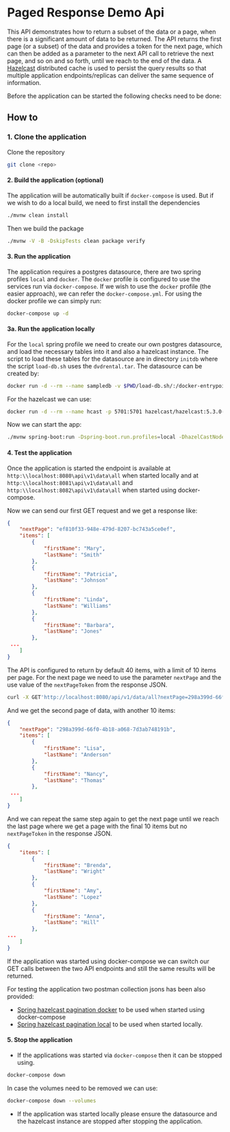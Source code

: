 # Paged Response Demo Api 
This API demonstrates how to return a subset of the data or a page, when there is a significant amount of data to be returned. The API returns the first page (or a subset) of the data and provides a token for the next page, which can then be added as a parameter to the next API call to retrieve the next page, and so on and so forth, until we reach to the end of the data. A [Hazelcast](https://hazelcast.com/) distributed cache is used to persist the query results so that multiple application endpoints/replicas can deliver the same sequence of information.  

Before the application can be started the following checks need to be done:

## How to
### 1. Clone the application
Clone the repository
```bash
git clone <repo>
```
#### 2. Build the application (optional)
The application will be automatically built if `docker-compose` is used. But if we wish to do a local build, we need to first install the dependencies
```bash
./mvnw clean install
```
Then we build the package
```bash
./mvnw -V -B -DskipTests clean package verify
```
#### 3. Run the application
The application requires a postgres datasource, there are two spring profiles `local` and `docker`. The `docker` profile is configured to use the services run via `docker-compose`. If we wish to use the `docker` profile (the easier approach), we can refer the `docker-compose.yml`.
For using the docker profile we can simply run:
```bash
docker-compose up -d
```
#### 3a. Run the application locally
For the `local` spring profile we need to create our own postgres datasource, and load the necessary tables into it and also a hazelcast instance. The script to load these tables for the datasource are in directory `initdb` where the script `load-db.sh` uses the `dvdrental.tar`. The datasource can be created by:
```bash
docker run -d --rm --name sampledb -v $PWD/load-db.sh/:/docker-entrypoint-initdb.d/load-db.sh -v $PWD/dvdrental.tar:/home/data/dvdrental.tar -e POSTGRES_PASSWORD=root -p 5432:5432 postgres:12-alpine
```
For the hazelcast we can use:
```bash
docker run -d --rm --name hcast -p 5701:5701 hazelcast/hazelcast:5.3.0-slim
```
Now we can start the app:
```bash
./mvnw spring-boot:run -Dspring-boot.run.profiles=local -DhazelCastNodes=localhost:5701
```
#### 4. Test the application
Once the application is started the endpoint is available at `http:\\localhost:8080\api\v1\data\all` when started locally and at `http:\\localhost:8081\api\v1\data\all` and `http:\\localhost:8082\api\v1\data\all` when started using docker-compose. 

Now we can send our first GET request and we get a response like:
```json
{
    "nextPage": "ef810f33-948e-479d-8207-bc743a5ce0ef",
    "items": [
        {
            "firstName": "Mary",
            "lastName": "Smith"
        },
        {
            "firstName": "Patricia",
            "lastName": "Johnson"
        },
        {
            "firstName": "Linda",
            "lastName": "Williams"
        },
        {
            "firstName": "Barbara",
            "lastName": "Jones"
        },
 ...
    ]
}
```
The API is configured to return by default 40 items, with a limit of 10 items per page. For the next page we need to use the parameter `nextPage` and the use value of the `nextPageToken` from the response JSON. 
```bash
curl -X GET'http://localhost:8080/api/v1/data/all?nextPage=298a399d-66f0-4b18-a068-7d3ab748191b'
```
And we get the second page of data, with another 10 items:
```json
{
    "nextPage": "298a399d-66f0-4b18-a068-7d3ab748191b",
    "items": [
        {
            "firstName": "Lisa",
            "lastName": "Anderson"
        },
        {
            "firstName": "Nancy",
            "lastName": "Thomas"
        },
 ...
    ]
}
```
And we can repeat the same step again to get the next page until we reach the last page where we get a page with the final 10 items but no `nextPageToken` in the response JSON.
```json
{
    "items": [
        {
            "firstName": "Brenda",
            "lastName": "Wright"
        },
        {
            "firstName": "Amy",
            "lastName": "Lopez"
        },
        {
            "firstName": "Anna",
            "lastName": "Hill"
        },
...
    ]
}
```
If the application was started using docker-compose we can switch our GET calls between the two API endpoints and still the same results will be returned.

For testing the application two postman collection jsons has been also provided:
- [Spring hazelcast pagination docker](./Spring%20Hazelcast%20Pagination%20Docker.postman_collection.json) to be used when started using docker-compose
- [Spring hazelcast pagination local](./Spring%20Hazelcast%20Pagination%20Local.postman_collection.json) to be used when started locally.

#### 5. Stop the application
- If the applications was started via `docker-compose` then it can be stopped using.
```bash
docker-compose down
```
In case the volumes need to be removed we can use:
```bash
docker-compose down --volumes
```
- If the application was started locally please ensure the datasource and the hazelcast instance are stopped after stopping the application.
